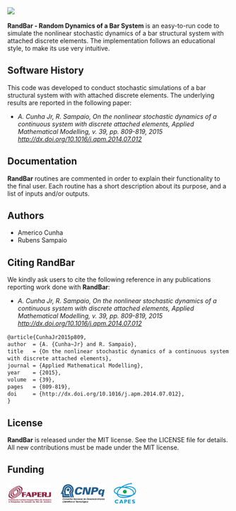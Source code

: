 <img src="logo/RandBar.png" width="40%">

**RandBar - Random Dynamics of a Bar System** is an easy-to-run code to simulate the nonlinear stochastic dynamics of a bar structural system with attached discrete elements. The implementation follows an educational style, to make its use very intuitive.

## Software History

This code was developed to conduct stochastic simulations of a bar structural system with with attached discrete elements. The underlying results are reported in the following paper:
- *A. Cunha Jr, R. Sampaio, On the nonlinear stochastic dynamics of a continuous system with discrete attached elements, Applied Mathematical Modelling, v. 39, pp. 809-819, 2015 http://dx.doi.org/10.1016/j.apm.2014.07.012*

## Documentation

**RandBar** routines are commented in order to explain their functionality to the final user. Each routine has a short description about its purpose, and a list of inputs and/or outputs.

## Authors
- Americo Cunha
- Rubens Sampaio

## Citing RandBar

We kindly ask users to cite the following reference in any publications reporting work done with **RandBar**:
- *A. Cunha Jr, R. Sampaio, On the nonlinear stochastic dynamics of a continuous system with discrete attached elements, Applied Mathematical Modelling, v. 39, pp. 809-819, 2015 http://dx.doi.org/10.1016/j.apm.2014.07.012*

```
@article{CunhaJr2015p809,
author  = {A. {Cunha~Jr} and R. Sampaio},
title   = {On the nonlinear stochastic dynamics of a continuous system with discrete attached elements},
journal = {Applied Mathematical Modelling},
year    = {2015},
volume  = {39},
pages   = {809-819},
doi     = {http://dx.doi.org/10.1016/j.apm.2014.07.012},
}
```

## License

**RandBar** is released under the MIT license. See the LICENSE file for details. All new contributions must be made under the MIT license.

## Funding

<img src="logo/faperj.jpg" width="20%"> &nbsp; &nbsp; <img src="logo/cnpq.png" width="20%"> &nbsp; &nbsp; <img src="logo/capes.png" width="10%">
